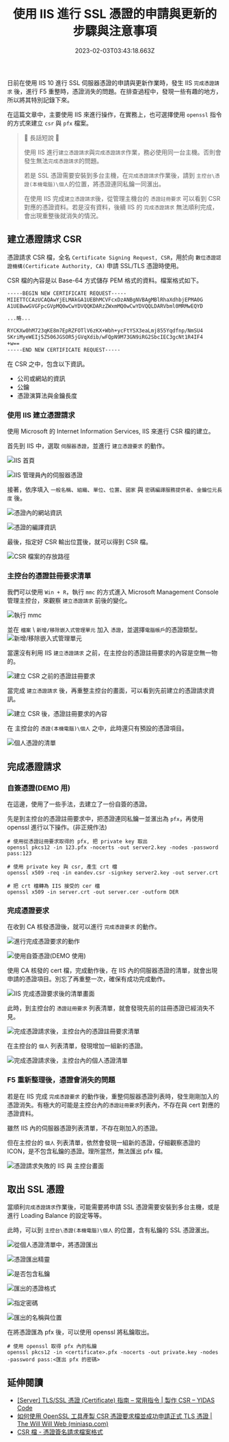 ﻿---
title: 使用 IIS 進行 SSL 憑證的申請與更新的步驟與注意事項
description: 日前在使用 IIS 10 進行 SSL 伺服器憑證的申請與更新作業時，發生 F5
  重整時，伺服器憑證消失的問題。在排查過程中，發現一些有趣的地方，所以將其特別記錄下來。
date: 2023-02-03T03:43:18.663Z
categories:
  - 軟體開發
  - 資訊安全
tags:
  - 資安
  - IIS
keywords:
  - IIS
  - CSR
slug: using-iis-create-and-complete-csr
---

日前在使用 IIS 10 進行 SSL 伺服器憑證的申請與更新作業時，發生 IIS `完成憑證請求` 後，進行 F5 重整時，憑證消失的問題。在排查過程中，發現一些有趣的地方，所以將其特別記錄下來。

在這篇文章中，主要使用 IIS 來進行操作，在實務上，也可選擇使用 `openssl` 指令的方式來建立 `csr` 與 `pfx` 檔案。

> 🔖 長話短說 🔖
>
> 使用 IIS 進行`建立憑證請求`與`完成憑證請求`作業，務必使用同一台主機。否則會發生無法`完成憑證請求`的問題。
>
> 若是 SSL 憑證需要安裝到多台主機，在`完成憑證請求`作業後，請到 `主控台\憑證(本機電腦)\個人`的位置，將憑證連同私鑰一同滙出。
>
> 在使用 IIS 完成`建立憑證請求`後，從管理主機台的 `憑證註冊要求` 可以看到 CSR 對應的憑證資料。若是沒有資料，後續 IIS 的 `完成憑證請求` 無法順利完成，會出現重整後就消失的情況。

<!--more-->

## 建立憑證請求 CSR

憑證請求 CSR 檔，全名 `Certificate Signing Request, CSR`，用於向 `數位憑證認證機構(Certificate Authority, CA)` 申請 SSL/TLS 憑證時使用。

CSR 檔的內容是以 Base-64 方式儲存 PEM 格式的資料。檔案格式如下。

```txt
-----BEGIN NEW CERTIFICATE REQUEST-----
MIIETTCCAzUCAQAwYjELMAkGA1UEBhMCVFcxDzANBgNVBAgMBlRhaXdhbjEPMA0G
A1UEBwwGVGFpcGVpMQ0wCwYDVQQKDARzZWxmMQ0wCwYDVQQLDARVbml0MRMwEQYD

...略...

RYCKXw0hM723qKE8m7EpRZFOTlV6zKX+Wbh+ycFtYSX3eaLmj855Yqdfnp/NmSU4
SKriMyeWEIj5Z506JGSOR5jGVqXdib/wFQpN9M73GN9iRG2SbcIEC3gcNt1R4IF4
+w==
-----END NEW CERTIFICATE REQUEST-----
```

在 CSR 之中，包含以下資訊。

- 公司或網站的資訊
- 公鑰
- 憑證演算法與金鑰長度

### 使用 IIS 建立憑證請求

使用 Microsoft 的 Internet Information Services, IIS 來進行 CSR 檔的建立。

首先到 IIS 中，選取 `伺服器憑證`，並進行 `建立憑證要求` 的動作。

![IIS 首頁](../../images/iis-dashboard.png)

![IIS 管理員內的伺服器憑證](../../images/iis-certificate.png)

接著，依序填入 `一般名稱`、`組織`、`單位`、`位置`、`國家` 與 `密碼編譯服務提供者`、`金鑰位元長度` 後。

![憑證內的網站資訊](../../images/csr-site-information.png)

![憑證的編譯資訊](../../images/csr-provider-size.png)

最後，指定好 CSR 輸出位罝後，就可以得到 CSR 檔。

![CSR 檔案的存放路徑](../../images/csr-export-location.png)

### 主控台的憑證註冊要求清單

我們可以使用 `Win + R`，執行 `mmc` 的方式進入 Microsoft Management Console 管理主控台，來觀察 `建立憑證請求` 前後的變化。

![執行 mmc](../../images/win-r-mmc.png)

並在 `檔案` \ `新增/移除嵌入式管理單元` 加入 `憑證`，並選擇`電腦帳戶`的憑證類型。
![新增/移除嵌入式管理單元](../../images/mmc-add-remove-unit.png)

當還沒有利用 IIS `建立憑證請求` 之前，在主控台的憑證註冊要求的內容是空無一物的。

![建立 CSR 之前的憑證註冊要求](../../images/mmc-create-csr-before.png)

當完成 `建立憑證請求` 後，再重整主控台的畫面，可以看到先前建立的憑證請求資訊。

![建立 CSR 後，憑證註冊要求的內容](../../images/mmc-create-csr-after.png)

在 主控台的 `憑證(本機電腦)\個人` 之中，此時還只有預設的憑證項目。

![個人憑證的清單](../../images/mmc-cert-person.png)

## 完成憑證請求

### 自簽憑證(DEMO 用)

在這邊，使用了一些手法，去建立了一份自簽的憑證。

先是到主控台的憑證註冊要求中，把憑證連同私鑰一並滙出為 `pfx`，再使用 openssl 進行以下操作。(非正規作法)

```shell
# 使用從憑證註冊要求取得的 pfx, 把 private key 取出
openssl pkcs12 -in 123.pfx -nocerts -out server2.key -nodes -password pass:123

# 使用 private key 與 csr, 產生 crt 檔
openssl x509 -req -in eandev.csr -signkey server2.key -out server.crt

# 把 crt 檔轉為 IIS 接受的 cer 檔
openssl x509 -in server.crt -out server.cer -outform DER
```

### 完成憑證要求

在收到 CA 核發憑證後，就可以進行 `完成憑證要求` 的動作。

![進行完成憑證要求的動作](../../images/iis-complete-csr.png)

![使用自簽憑證(DEMO 使用)](../../images/iis-csr-complete.png)

使用 CA 核發的 cert 檔，完成動作後，在 IIS 內的伺服器憑證的清單，就會出現申請的憑證項目。別忘了再重整一次，確保有成功完成動作。

![IIS 完成憑證要求後的清單畫面](../../images/iis-cert-completed-csr.png)

此時，到主控台的 `憑證註冊要求` 列表清單，就會發現先前的註冊憑證已經消失不見。

![完成憑證請求後，主控台內的憑證註冊要求清單](../../images/mmc-csr-compeleted.png)

在主控台的 `個人` 列表清單，發現增加一組新的憑證。

![完成憑證請求後，主控台內的個人憑證清單](../../images/mmc-csr-compeleted-person.png)

### F5 重新整理後，憑證會消失的問題

若是在 IIS 完成 `完成憑證要求` 的動作後，重整伺服器憑證列表時，發生剛剛加入的憑證消失。有極大的可能是主控台內的`憑證註冊要求`列表內，不存在與 cert 對應的憑證資料。

雖然 IIS 內的伺服器憑證列表清單，不存在剛加入的憑證。

但在主控台的 `個人` 列表清單，依然會發現一組新的憑證，仔細觀察憑證的 ICON，是不包含私鑰的憑證。理所當然，無法匯出 pfx 檔。

![憑證請求失敗的 IIS 與 主控台畫面](../../images/csr-completed-fail.png)

## 取出 SSL 憑證

當順利`完成憑證請求`作業後，可能需要將申請 SSL 憑證需要安裝到多台主機，或是進行 Loading Balance 的設定等等。

此時，可以到 `主控台\憑證(本機電腦)\個人` 的位置，含有私鑰的 SSL 憑證滙出。

![從個人憑證清單中，將憑證匯出](../../images/mmc-person-export.png)

![憑證匯出精靈](../../images/wizard-index.png)

![是否包含私鑰](../../images/wizard-private-key.png)

![匯出的憑證格式](../../images/wizard-format.png)

![指定密碼](../../images/wizard-password.png)

![匯出的名稱與位置](../../images/wizard-location.png)

在將憑證匯為 pfx 後，可以使用 openssl 將私鑰取出。

```shell
# 使用 openssl 取得 pfx 內的私鑰
openssl pkcs12 -in <certificate>.pfx -nocerts -out private.key -nodes -password pass:<匯出 pfx 的密碼>
```

## 延伸閱讀

- [[Server] TLS/SSL 憑證 (Certificate) 指南 – 常用指令 | 製作 CSR – YIDAS Code](https://code.yidas.com/tls-ssl-certificate-guide/)
- [如何使用 OpenSSL 工具產製 CSR 憑證要求檔並成功申請正式 TLS 憑證 | The Will Will Web (miniasp.com)](https://blog.miniasp.com/post/2022/06/14/How-to-request-new-tls-certificate-using-OpenSSL)
- [CSR 檔 - 憑證簽名請求檔案格式](https://docs.fileformat.com/web/csr/)
